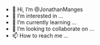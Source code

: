 - 👋 Hi, I’m @JonathanManges
- 👀 I’m interested in ...
- 🌱 I’m currently learning ...
- 💞️ I’m looking to collaborate on ...
- 📫 How to reach me ...

<!---
JonathanManges/JonathanManges is a ✨ special ✨ repository because its `README.md` (this file) appears on your GitHub profile.
You can click the Preview link to take a look at your changes.
--->
